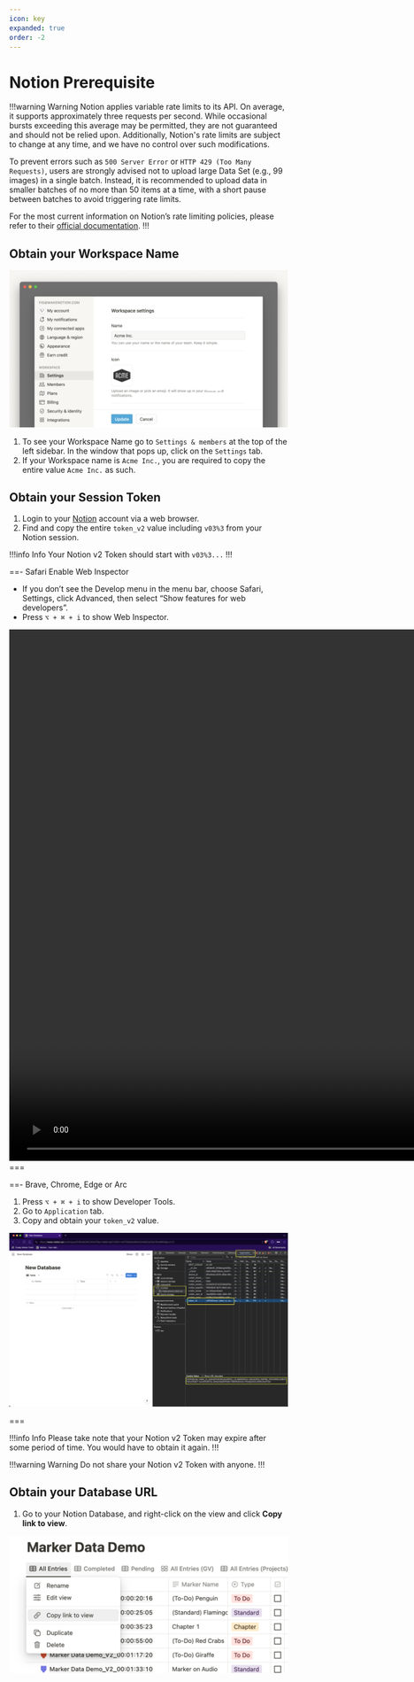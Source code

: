 ```yaml
---
icon: key
expanded: true
order: -2
---
```

# Notion Prerequisite

!!!warning Warning
Notion applies variable rate limits to its API. On average, it supports approximately three requests per second. While occasional bursts exceeding this average may be permitted, they are not guaranteed and should not be relied upon. Additionally, Notion's rate limits are subject to change at any time, and we have no control over such modifications.

To prevent errors such as `500 Server Error` or `HTTP 429 (Too Many Requests)`, users are strongly advised not to upload large Data Set (e.g., 99 images) in a single batch. Instead, it is recommended to upload data in smaller batches of no more than 50 items at a time, with a short pause between batches to avoid triggering rate limits.

For the most current information on Notion’s rate limiting policies, please refer to their [official documentation](https://developers.notion.com/reference/request-limits).
!!!

## Obtain your Workspace Name

![Workspace Name](/assets/notion_workspace.png)

1. To see your Workspace Name go to `Settings & members` at the top of the left sidebar. In the window that pops up, click on the `Settings` tab.
2. If your Workspace name is `Acme Inc.`, you are required to copy the entire value `Acme Inc.` as such.

## Obtain your Session Token

1. Login to your [Notion](https://www.notion.so/login) account via a web browser.
2. Find and copy the entire `token_v2` value including `v03%3` from your Notion session.

!!!info Info
Your Notion v2 Token should start with `v03%3...`
!!!

==- Safari
Enable Web Inspector

- If you don’t see the Develop menu in the menu bar, choose Safari, Settings, click Advanced, then select “Show features for web developers”.
- Press `⌥ + ⌘ + i` to show Web Inspector.

<video controls width="1920">
  <source src="/assets/safari.mp4" type="video/mp4">
Your browser does not support the video tag.
</video>
===

==- Brave, Chrome, Edge or Arc
1. Press `⌥ + ⌘ + i` to show Developer Tools.
2. Go to `Application` tab.
3. Copy and obtain your `token_v2` value.

![Brave's Developer Tools](/assets/brave.png)

===

!!!info Info
Please take note that your Notion v2 Token may expire after some period of time. You would have to obtain it again.
!!!

!!!warning Warning
Do not share your Notion v2 Token with anyone.
!!!

## Obtain your Database URL

1. Go to your Notion Database, and right-click on the view and click **Copy link to view**.

![Copy Notion URL](/assets/notion_url.png)
